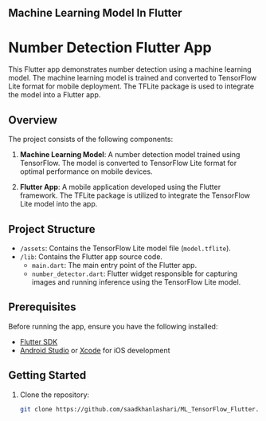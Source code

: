 ## Machine Learning Model In Flutter

# Number Detection Flutter App

This Flutter app demonstrates number detection using a machine learning model. The machine learning model is trained and converted to TensorFlow Lite format for mobile deployment. The TFLite package is used to integrate the model into a Flutter app.

## Overview

The project consists of the following components:

1. **Machine Learning Model**: A number detection model trained using TensorFlow. The model is converted to TensorFlow Lite format for optimal performance on mobile devices.

2. **Flutter App**: A mobile application developed using the Flutter framework. The TFLite package is utilized to integrate the TensorFlow Lite model into the app.

## Project Structure

- `/assets`: Contains the TensorFlow Lite model file (`model.tflite`).
- `/lib`: Contains the Flutter app source code.
  - `main.dart`: The main entry point of the Flutter app.
  - `number_detector.dart`: Flutter widget responsible for capturing images and running inference using the TensorFlow Lite model.

## Prerequisites

Before running the app, ensure you have the following installed:

- [Flutter SDK](https://flutter.dev/docs/get-started/install)
- [Android Studio](https://developer.android.com/studio) or [Xcode](https://developer.apple.com/xcode/) for iOS development

## Getting Started

1. Clone the repository:

   ```bash
   git clone https://github.com/saadkhanlashari/ML_TensorFlow_Flutter.git
